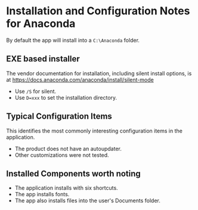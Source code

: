 # Installation and Configuration Notes for Anaconda

By default the app will install into a `C:\Anaconda` folder.


## EXE based installer

The vendor documentation for installation, including silent install options, is at https://docs.anaconda.com/anaconda/install/silent-mode 

* Use `/S` for silent.
* Use `D=xxx` to set the installation directory.

## Typical Configuration Items 

This identifies the most commonly interesting configuration items in the application.

* The product does not have an autoupdater.
* Other customizations were not tested.

## Installed Components worth noting

* The application installs with six shortcuts. 
* The app installs fonts.
* The app also installs files into the user's Documents folder.